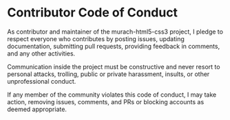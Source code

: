 # Contributor Code of Conduct

As contributor and maintainer of the murach-html5-css3 project, I pledge to respect everyone who contributes by posting issues, updating documentation, submitting pull requests, providing feedback in comments, and any other activities.

Communication inside the project must be constructive and never resort to personal attacks, trolling, public or private harassment, insults, or other unprofessional conduct.

If any member of the community violates this code of conduct, I may take action, removing issues, comments, and PRs or blocking accounts as deemed appropriate.